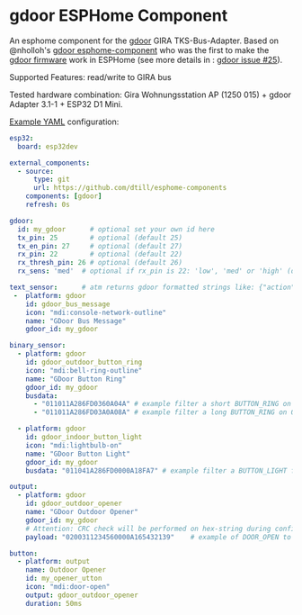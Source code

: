 # gdoor ESPHome Component
An esphome component for the [gdoor](https://gdoor-org.github.io/) GIRA TKS-Bus-Adapter.
Based on @nholloh's [gdoor esphome-component](https://github.com/nholloh/gdoor-esphome) who was the first to make the [gdoor firmware](https://github.com/gdoor-org/gdoor) work in ESPHome
(see more details in : [gdoor issue #25](https://github.com/gdoor-org/gdoor/issues/25)).

Supported Features: read/write to GIRA bus

Tested hardware combination: Gira Wohnungsstation AP (1250 015) + gdoor Adapter 3.1-1 + ESP32 D1 Mini.

[Example YAML](../../example_gdoor.yaml) configuration:
```yaml
esp32:
  board: esp32dev

external_components:
  - source:
      type: git
      url: https://github.com/dtill/esphome-components
    components: [gdoor]
    refresh: 0s

gdoor:
  id: my_gdoor      # optional set your own id here
  tx_pin: 25        # optional (default 25)
  tx_en_pin: 27     # optional (default 27)
  rx_pin: 22        # optional (default 22)
  rx_thresh_pin: 26 # optional (default 26)
  rx_sens: 'med'  # optional if rx_pin is 22: 'low', 'med' or 'high' (default 'high')

text_sensor:      # atm returns gdoor formatted strings like: {"action": "BUTTON_RING", "parameters": "0360", "source": "A286FD", "destination": "000000", "type": "OUTDOOR", "busdata": "011011A286FD0360A04A"}
 -  platform: gdoor
    id: gdoor_bus_message
    icon: "mdi:console-network-outline"
    name: "GDoor Bus Message"
    gdoor_id: my_gdoor

binary_sensor:
  - platform: gdoor
    id: gdoor_outdoor_button_ring
    icon: "mdi:bell-ring-outline"
    name: "GDoor Button Ring"
    gdoor_id: my_gdoor
    busdata:
      - "011011A286FD0360A04A" # example filter a short BUTTON_RING on OUTDOOR station
      - "011011A286FD03A0A08A" # example filter a long BUTTON_RING on OUTDOOR station

  - platform: gdoor
    id: gdoor_indoor_button_light
    icon: "mdi:lightbulb-on"
    name: "GDoor Button Light"
    gdoor_id: my_gdoor
    busdata: "011041A286FD0000A18FA7" # example filter a BUTTON_LIGHT from INDOOR station

output:
  - platform: gdoor
    id: gdoor_outdoor_opener
    name: "GDoor Outdoor Opener"
    gdoor_id: my_gdoor
    # Attention: CRC check will be performed on hex-string during config validation. Only valid payloads are allowed.
    payload: "0200311234560000A165432139"    # example of DOOR_OPEN to open a OUTDOOR .

button:
  - platform: output
    name: Outdoor Opener
    id: my_opener_utton
    icon: "mdi:door-open"
    output: gdoor_outdoor_opener
    duration: 50ms
```